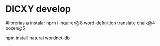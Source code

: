 # DICXY develop

#librerias a instalar npm i inquirer@8 word-definition translate chalk@4 boxen@5

npm install natural wordnet-db


#